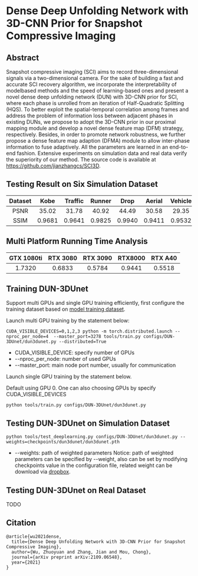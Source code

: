 # Dense Deep Unfolding Network with 3D-CNN Prior for Snapshot Compressive Imaging 

## Abstract
Snapshot compressive imaging (SCI) aims to record three-dimensional signals via a two-dimensional camera. For the sake of building a fast and accurate SCI recovery algorithm, we incorporate the interpretability of modelbased methods and the speed of learning-based ones and present a novel dense deep unfolding network (DUN) with 3D-CNN prior for SCI, where each phase is unrolled from an iteration of Half-Quadratic Splitting (HQS). To better exploit the spatial-temporal correlation among frames and address the problem of information loss between adjacent phases in existing DUNs, we propose to adopt the 3D-CNN prior in our proximal mapping module and develop a novel dense feature map (DFM) strategy, respectively. Besides, in order to promote network robustness, we further propose a dense feature map adaption (DFMA) module to allow inter-phase information to fuse adaptively. All the parameters are learned in an end-to-end fashion. Extensive experiments on simulation data and real data verify the superiority of our method. The source code is available at https://github.com/jianzhangcs/SCI3D.

## Testing Result on Six Simulation Dataset
|Dataset|Kobe  |Traffic|Runner| Drop  | Aerial | Vehicle|Average|
|:----:|:----: |:----:|:-----:|:----: | :-----:|:----: |:----:|
|PSNR | 35.02| 31.78 | 40.92| 44.49 |  30.58 |  29.35 | 35.36| 
|SSIM |0.9681|0.9641 |0.9825|0.9940 |0.9411  |0.9532  |0.9672|

## Multi Platform Running Time Analysis
|GTX 1080ti |RTX 3080 |RTX 3090 | RTX8000 | RTX A40|
|:---------:|:------: |:-------:|:-------:|:------:|
|  1.7320   | 0.6833  |  0.5784 |  0.9441|  0.5518 |

## Training DUN-3DUnet 
Support multi GPUs and single GPU training efficiently, first configure the training dataset based on [model training dataset](../../docs/add_datasets.md).

Launch multi GPU training by the statement below:

```
CUDA_VISIBLE_DEVICES=0,1,2,3 python -m torch.distributed.launch --nproc_per_node=4  --master_port=3278 tools/train.py configs/DUN-3DUnet/dun3dunet.py --distributed=True
```
* CUDA_VISIBLE_DEVICE: specify number of GPUs
* --nproc_per_node: number of used GPUs
* --master_port: main node port number, usually for communication

Launch single GPU training by the statement below.

Default using GPU 0. One can also choosing GPUs by specify CUDA_VISIBLE_DEVICES

```
python tools/train.py configs/DUN-3DUnet/dun3dunet.py
```
## Testing DUN-3DUnet on Simulation Dataset
```
python tools/test_deeplearning.py configs/DUN-3DUnet/dun3dunet.py --weights=checkpoints/dun3dunet/dun3dunet.pth
```
* --weights: path of weighted parameters
  Notice: path of weighted parameters can be specified by --weight, also can be set by modifying checkpoints value in the configuration file, related weight can be download via [dropbox](https://www.dropbox.com/sh/96nf7jzabhqj4mh/AAB09QXrNGi_kujDDnWn6G32a?dl=0).

## Testing DUN-3DUnet on Real Dataset
TODO

## Citation 
```
@article{wu2021dense,
  title={Dense Deep Unfolding Network with 3D-CNN Prior for Snapshot Compressive Imaging},
  author={Wu, Zhuoyuan and Zhang, Jian and Mou, Chong},
  journal={arXiv preprint arXiv:2109.06548},
  year={2021}
}
```